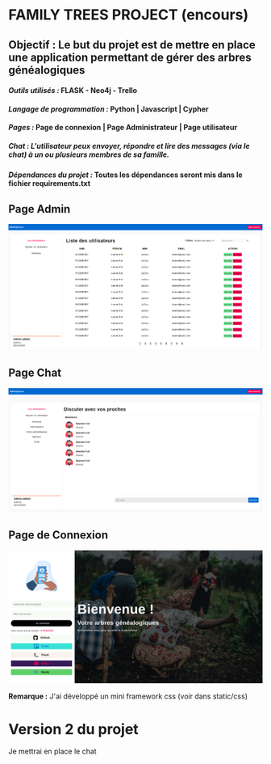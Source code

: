 # FAMILY TREES PROJECT (encours)


## __**Objectif :**__ Le but du projet est de mettre en place une application permettant de gérer des arbres généalogiques

#### *Outils utilisés :* **FLASK** - **Neo4j** - **Trello**

#### *Langage de programmation :* Python |  Javascript  |  Cypher

#### *Pages :* Page de connexion |  Page Administrateur  |  Page utilisateur

##### **Chat :** L'utilisateur peux envoyer, répondre et lire des messages (via le chat) à un ou plusieurs membres de sa famille.

#### *Dépendances du projet :* Toutes les dépendances seront mis dans le fichier requirements.txt


## **Page Admin**

![Capture d'écran de la page Admin](./static/images/admin.png)

## **Page Chat**

![Capture d'écran de la page Chat](./static/images/chat.png)

## **Page de Connexion**
![Capture d'écran de la page Chat](./static/images/connexion.png)


**Remarque :** J'ai développé un mini framework css (voir dans static/css)

# Version 2 du projet
Je mettrai en place le chat